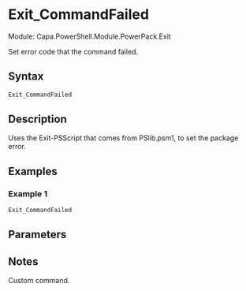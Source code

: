 # Exit_CommandFailed
Module: Capa.PowerShell.Module.PowerPack.Exit

Set error code that the command failed.

## Syntax

```powershell
Exit_CommandFailed
```

## Description

Uses the Exit-PSScript that comes from PSlib.psm1, to set the package error.

## Examples

### Example 1
```powershell
Exit_CommandFailed
```
    

## Parameters


## Notes

Custom command.
